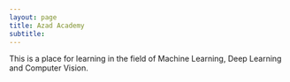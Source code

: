 ```yaml
---
layout: page
title: Azad Academy
subtitle: 
---
```


This is a place for learning in the field of Machine Learning, Deep Learning and Computer Vision.

